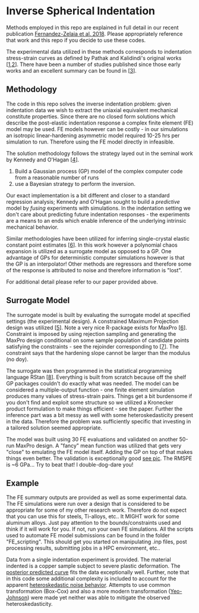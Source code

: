 # Inverse Spherical Indentation

Methods employed in this repo are explained in full detail in our recent publication [Fernandez-Zelaia et al. 2018](https://www.sciencedirect.com/science/article/pii/S0264127518302168). Please appropriately reference that work and this repo if you decide to use these codes.

The experimental data utilized in these methods corresponds to indentation stress-strain curves as defined by Pathak and Kalidindi's original works [[1](https://www.sciencedirect.com/science/article/pii/S1359645408002413),[2](https://www.sciencedirect.com/science/article/pii/S1359646208008221)]. There have been a number of studies published since those early works and an excellent summary can be found in [[3](https://www.sciencedirect.com/science/article/pii/S0927796X15000157)].

## Methodology

The code in this repo solves the inverse indentation problem: given indentation data we wish to extract the uniaxial equivalent mechanical constitute properties. Since there are no closed form solutions which describe the post-elastic indentation response a complex finite element (FE) model may be used. FE models however can be costly - in our simulations an isotropic linear-hardening asymmetric model required 10-25 hrs per simulation to run. Therefore using the FE model directly in infeasible. 

The solution methodology follows the strategy layed out in the seminal work by Kennedy and O'Hagan [[4](https://rss.onlinelibrary.wiley.com/doi/abs/10.1111/1467-9868.00294)]. 

1. Build a Gaussian process (GP) model of the complex computer code from a reasonable number of runs
2. use a Bayesian strategy to perform the inversion. 

Our exact implementation is a bit different and closer to a standard regression analysis; Kennedy and O'Hagan sought to build a *predictive* model by *fusing* experiments with simulations. In the indentation setting we don't care about predicting future indentation responses - the experiments are a means to an ends which enable inference of the underlying intrinsic mechanical behavior. 

Similar methodologies have been utilized for inferring single-crystal elastic constant point estimates [[6](https://www.sciencedirect.com/science/article/pii/S1359645414005394)]. In this work however a polynomial chaos expansion is utilized as a surrogate model as opposed to a GP. One advantage of GPs for deterministic computer simulations however is that the GP is an interpolator! Other methods are regressors and therefore some of the response is attributed to noise and therefore information is "lost".

For additional detail please refer to our paper provided above.

## Surrogate Model

The surrogate model is built by evaluating the surrogate model at specified settings (the experimental design). A  constrained Maximum Projection design was utilized [[5](https://academic.oup.com/biomet/article-abstract/102/2/371/246859)]. Note a very nice R-package exists for MaxPro [[6](https://cran.r-project.org/web/packages/MaxPro/index.html)]. Constraint is imposed by using rejection sampling and generating the MaxPro design conditional on some sample population of candidate points satisfying the constraints - see the rejoinder corresponding to [[7](https://www.tandfonline.com/doi/abs/10.1080/08982112.2015.1100447)]. The constraint says that the hardening slope cannot be larger than the modulus (no doy). 

The surrogate was then programmed in the statistical programming language RStan [[8](http://mc-stan.org/users/interfaces/rstan)]. Everything is built from scratch because off the shelf GP packages couldn't do exactly what was needed. The model can be considered a multiple-output function - one finite element simulation produces many values of stress-strain pairs. Things get a bit burdensome if you don't find and exploit some structure so we utilized a Kronecker product formulation to make things efficient - see the paper. Further the inference part was a bit messy as well with some heteroskedasticity present in the data. Therefore the problem was sufficiently specific that investing in a tailored solution seemed appropriate.

The model was built using 30 FE evaluations and validated on another 50-run MaxPro design. A "fancy" mean function was utilized that gets very "close" to emulating the FE model itself. Adding the GP on top of that makes things even better. The validation is exceptionally good [see pic](https://github.com/pfz3/Inverse-Spherical-Indentation/blob/master/val.png). The RMSPE is ~6 GPa... Try to beat that! I double-dog-dare you!

## Example

The FE summary outputs are provided as well as some experimental data. The FE simulations were run over a design that is considered to be appropriate for some of my other research work. Therefore do not expect that you can use this for steels, Ti-alloys, etc.. It MIGHT work for some aluminum alloys. Just pay attention to the bounds/constraints used and think if it will work for you. If not, run your own FE simulations. All the scripts used to automate FE model submissions can be found in the folder "FE_scripting". This should get you started on manipulating .inp files, post processing results, submitting jobs in a HPC environment, etc..  

Data from a single indentation experiment is provided. The material indented is a copper sample subject to severe plastic deformation. The [posterior predicted curve](https://github.com/pfz3/Inverse-Spherical-Indentation/blob/master/experimental/002_mcmc_posterior_mean.png) fits the data exceptionally well. Further, note that in this code some additional complexity is included to account for the apparent [heteroskedastic noise behavior](https://github.com/pfz3/Inverse-Spherical-Indentation/blob/master/experimental/002_mcmc_residuals.png). Attempts to use common transformation (Box-Cox) and also a more modern transformation ([Yeo-Johnson](https://academic.oup.com/biomet/article-abstract/87/4/954/232908)) were made yet neither was able to mitigate the observed heteroskedasticity.
